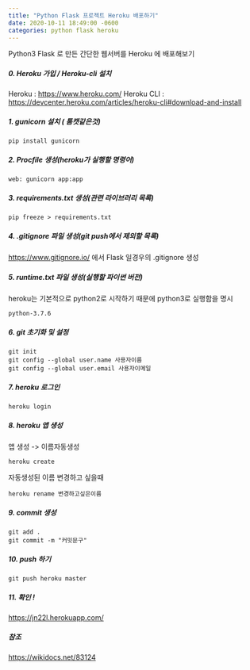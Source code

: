 ```yaml
---
title: "Python Flask 프로젝트 Heroku 배포하기"
date: 2020-10-11 18:49:00 -0600
categories: python flask heroku
---
```

Python3 Flask 로 만든 간단한 웹서버를
Heroku 에 배포해보기

##### 0. Heroku 가입 / Heroku-cli 설치
Heroku : <https://www.heroku.com/>
Heroku CLI : <https://devcenter.heroku.com/articles/heroku-cli#download-and-install>

##### 1. gunicorn 설치 ( 톰캣같은것)
```
pip install gunicorn
```
##### 2. Procfile 생성(heroku가 실행할 명령어)
```
web: gunicorn app:app 
```
##### 3. requirements.txt 생성(관련 라이브러리 목록)
```
pip freeze > requirements.txt
```
##### 4. .gitignore 파일 생성(git push에서 제외할 목록)
<https://www.gitignore.io/> 에서 Flask 일경우의 .gitignore 생성

##### 5. runtime.txt 파일 생성(실행할 파이썬 버전)
heroku는 기본적으로 python2로 시작하기 때문에 python3로 실행함을 명시
```
python-3.7.6
```
##### 6. git 초기화 및 설정
```
git init
git config --global user.name 사용자이름
git config --global user.email 사용자이메일
```
##### 7. heroku 로그인
```
heroku login
```
##### 8. heroku 앱 생성 
앱 생성 -> 이름자동생성
```
heroku create
```
자동생성된 이름 변경하고 싶을때 
```
heroku rename 변경하고싶은이름
```
##### 9. commit 생성
```
git add .
git commit -m "커밋문구"
```
##### 10. push 하기
```
git push heroku master
```
##### 11. 확인 !
<https://jn22l.herokuapp.com/>

##### 참조
<https://wikidocs.net/83124>
